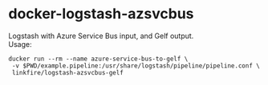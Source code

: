 # docker-logstash-azsvcbus
Logstash with Azure Service Bus input, and Gelf output.  
Usage:
```
ducker run --rm --name azure-service-bus-to-gelf \
 -v $PWD/example.pipeline:/usr/share/logstash/pipeline/pipeline.conf \
 linkfire/logstash-azsvcbus-gelf
```
